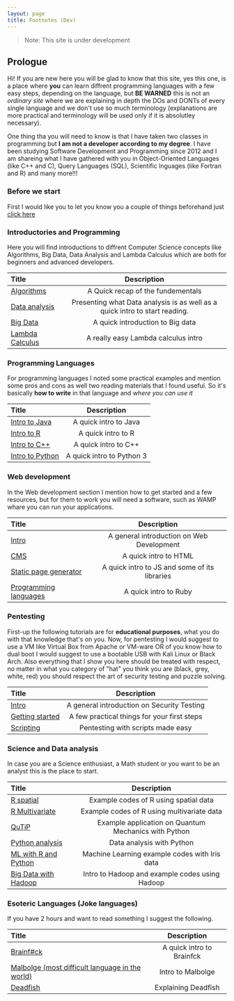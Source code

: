 ```yaml
---
layout: page
title: Footnotes (Dev)
---
```


> Note: This site is under development

## Prologue
Hi! If you are new here you will be glad to know that this site, yes this one, is a place where **you** can learn diffrent programming languages with a few easy steps, depending on the language, but **BE WARNED** this is not an _ordinary site_ where we are explaining in depth the DOs and DONTs of every single language and we don't use so much terminology (explanations are more practical and terminology will be used only if it is absolutley necessary).

One thing tha you will need to know is that I have taken two classes in programming but **I am not a developer according to my degree**. I have been studying Software Development and Programming since 2012 and I am shareing what I have gathered with you in Object-Oriented Languages (like C++ and C), Query Languages (SQL), Scientific lnguages (like Fortran and R) and many more!!!

### Before we start
First I would like you to let you know you a couple of things beforehand just [click here](intro_programming)

### Introductories and Programming
Here you will find introductions to diffrent Computer Science concepts like Algorithms, Big Data, Data Analysis and Lambda Calculus which are both for beginners and advanced developers.

| Title                                  | Description                                                                                 |
| :--------------------------------------| :------------------------------------------------------------------------------------------:|
| [Algorithms](algorithms/algor)| A Quick recap of the fundementals                                                   |
| [Data analysis](algorithms/data_analysis_intro)| Presenting what Data analysis is as well as a quick intro to start reading. |
| [Big Data](algorithms/big_data_intro) | A quick introduction to Big data                                                    |
| [Lambda Calculus](algorithms/lambda)|A really easy Lambda calculus intro |


### Programming Languages
For programming languages I noted some practical examples and mention some pros and cons as well two reading materials that I found useful. So it's basically **how to write** in that language and *where you can use it*

| Title |Description|
| :-----|:----------:|
|[Intro to Java](languages/java_intro)|A quick intro to Java |
|[Intro to R](languages/r_intro)| A quick intro to R|
|[Intro to C++](languages/c_plusplus_intro)|A quick intro to C++ |
|[Intro to Python](languages/python_intro)|A quick intro to Python 3|

### Web development
In the Web development section I mention how to get started and a few resources, but for them to work you will need a software, such as WAMP whare you can run your applications.

| Title |Description|
| :-----|:----------:|
|[Intro](web/intro)|A general introduction on Web Development|
|[CMS](web/cms_intro)|A quick intro to HTML |
|[Static page generator](web/spg_intro)| A quick intro to JS and some of its libraries|
|[Programming languages](web/pl)|A quick intro to Ruby |

### Pentesting
First-up the following tutorials are for **educational purposes**, what you do with that knowledge that's on you. Now, for pentesting I would suggest to use a VM like Virtual Box from Apache or VM-ware OR of you know how to dual boot I would suggest to use a bootable USB with Kali Linux or Black Arch. Also everything that I show you here should be treated with respect, no matter in what you category of "hat" you think you are (black, grey, white, red) you should respect the art of security testing and puzzle solving.

| Title |Description|
|:-----|:----------:|
|[Intro](security/intro) | A general introduction on Security Testing |
|[Getting started](security/start)| A few practical things for your first steps|
|[Scripting](security/scripts)|Pentesting with scripts made easy|

### Science and Data analysis
In case you are a Science enthusiast, a Math student or you want to be an analyst this is the place to start.

| Title |Description|
|:-----|:----------:|
|[R spatial](sci/r_spatial)|Example codes of R using spatial data|
|[R Multivariate](sci/r_multi)|Example codes of R using multivariate data|
|[QuTiP](sci/qutip_intro)|Example application on Quantum Mechanics with Python|
|[Python analysis](sci/python_analysis)|Data analysis with Python|
|[ML with R and Python](sci/machine_learning)|Machine Learning example codes with Iris data|
|[Big Data with Hadoop](sci/hadoop)|Intro to Hadoop and example codes using Hadoop|

### Esoteric Languages (Joke languages)
If you have 2 hours and want to read something I suggest the following.

| Title |Description|
|:-----|:----------:|
|[Brainf#ck](languages/bf)| A quick intro to Brainfck|
|[Malbolge (most difficult language in the world)](languages/malbol_intro)|Intro to Malbolge|
|[Deadfish](languages/deadfish)|Explaining Deadfish|
